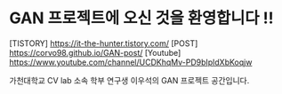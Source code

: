 # GAN 프로젝트에 오신 것을 환영합니다 !!

[TISTORY] https://it-the-hunter.tistory.com/
[POST] https://corvo98.github.io/GAN-post/
[Youtube] https://www.youtube.com/channel/UCDKhqMv-PD9bIpldXbKoqjw

가천대학교 CV lab 소속 학부 연구생 이우석의 GAN 프로젝트 공간입니다.
